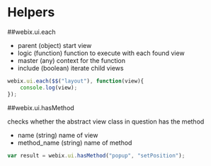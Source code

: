 Helpers
===================

##webix.ui.each

- parent (object) start view
- logic  (function) function to execute with each found view
- master (any) context for the function
- include (boolean) iterate child views

~~~js
webix.ui.each($$("layout"), function(view){
	console.log(view);
});
~~~

##webix.ui.hasMethod

checks whether the abstract view class in question has the method

- name	(string)	name of view
- method_name	(string)	name of method

~~~js
var result = webix.ui.hasMethod("popup", "setPosition");
~~~